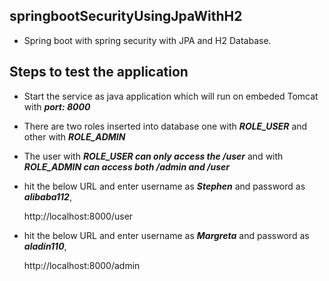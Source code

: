 ## springbootSecurityUsingJpaWithH2
- Spring boot with spring security with JPA and H2 Database.

## Steps to test the application
- Start the service as java application which will run on embeded Tomcat with ***port: 8000*** 
- There are two roles inserted into database one with ***ROLE_USER*** and other with ***ROLE_ADMIN***
- The user with ***ROLE_USER can only access the /user*** and with ***ROLE_ADMIN can access both /admin and /user***
- hit the below URL and enter username as ***Stephen*** and password as ***alibaba112***,

    http://localhost:8000/user
    
- hit the below URL and enter username as ***Margreta*** and password as ***aladin110***,

    http://localhost:8000/admin 
